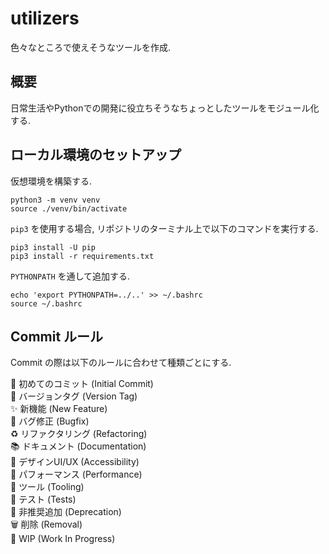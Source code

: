 # utilizers
色々なところで使えそうなツールを作成.

## 概要
日常生活やPythonでの開発に役立ちそうなちょっとしたツールをモジュール化する.

## ローカル環境のセットアップ
仮想環境を構築する.

```
python3 -m venv venv
source ./venv/bin/activate
```

`pip3` を使用する場合, リポジトリのターミナル上で以下のコマンドを実行する.

```
pip3 install -U pip
pip3 install -r requirements.txt
```

`PYTHONPATH` を通して追加する.

```
echo 'export PYTHONPATH=../..' >> ~/.bashrc
source ~/.bashrc
```

## Commit ルール
Commit の際は以下のルールに合わせて種類ごとにする.  

🎉  初めてのコミット (Initial Commit)  
🔖  バージョンタグ (Version Tag)  
✨  新機能 (New Feature)  
🐛  バグ修正 (Bugfix)  
♻️  リファクタリング (Refactoring)  
📚  ドキュメント (Documentation)  
🎨  デザインUI/UX (Accessibility)  
🐎  パフォーマンス (Performance)  
🔧  ツール (Tooling)  
🚨  テスト (Tests)  
💩  非推奨追加 (Deprecation)  
🗑️  削除 (Removal)  
🚧  WIP (Work In Progress)